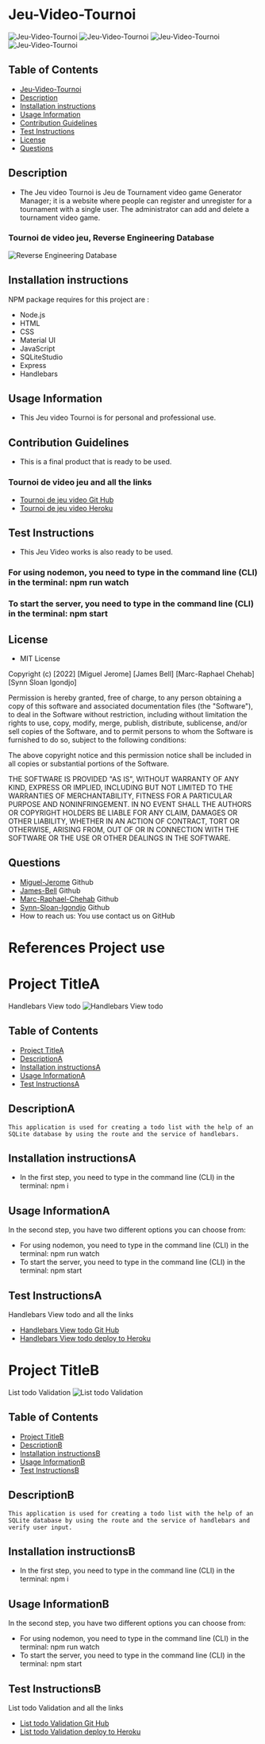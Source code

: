 # Jeu-Video-Tournoi
![Jeu-Video-Tournoi](./public/img/Acceuil.png) 
![Jeu-Video-Tournoi](./public/img/Compte.png) 
![Jeu-Video-Tournoi](./public/img/Admin-supprimer.png)
![Jeu-Video-Tournoi](./public/img/Admin-ajouter-tournoi.png)  

## Table of Contents
* [Jeu-Video-Tournoi](#WhoYaGot)
* [Description](#Description)
* [Installation instructions](#Installation-instructions)
* [Usage Information](#Usage-Information)
* [Contribution Guidelines](#Contribution-Guidelines)
* [Test Instructions](#Test-Instructions)
* [License](#License)
* [Questions](#Questions)
## Description
* The Jeu video Tournoi is Jeu de Tournament video game Generator Manager; it is a website where people can register and unregister for a tournament with a single user. The administrator can add and delete a  tournament video game.
### Tournoi de video jeu, Reverse Engineering Database
![Reverse Engineering Database](./public/img/ReverseEngineeringDiagramDatabase.png) 
## Installation instructions
NPM package requires for this project are :
* Node.js
* HTML
* CSS
* Material UI
* JavaScript
* SQLiteStudio
* Express
* Handlebars
## Usage Information
* This Jeu video Tournoi is for personal and professional use.
## Contribution Guidelines 
* This is a final product that is ready to be used.
### Tournoi de video jeu and all the links
* [Tournoi de jeu video Git Hub](https://github.com/MiguelJerome/Jeu-video-tournoi)
* [Tournoi de jeu video Heroku](https://warm-river-83946.herokuapp.com/)
## Test Instructions
* This Jeu Video works is also ready to be used.
### For using nodemon, you need to type in the command line (CLI) in the terminal:    npm run watch
### To start the server, you need to type in the command line (CLI) in the terminal:   npm start
## License
* MIT License

Copyright (c) [2022] [Miguel Jerome] [James Bell] [Marc-Raphael Chehab] [Synn Sloan Igondjo]

Permission is hereby granted, free of charge, to any person obtaining a copy
of this software and associated documentation files (the "Software"), to deal
in the Software without restriction, including without limitation the rights
to use, copy, modify, merge, publish, distribute, sublicense, and/or sell
copies of the Software, and to permit persons to whom the Software is
furnished to do so, subject to the following conditions:

The above copyright notice and this permission notice shall be included in all
copies or substantial portions of the Software.

THE SOFTWARE IS PROVIDED "AS IS", WITHOUT WARRANTY OF ANY KIND, EXPRESS OR
IMPLIED, INCLUDING BUT NOT LIMITED TO THE WARRANTIES OF MERCHANTABILITY,
FITNESS FOR A PARTICULAR PURPOSE AND NONINFRINGEMENT. IN NO EVENT SHALL THE
AUTHORS OR COPYRIGHT HOLDERS BE LIABLE FOR ANY CLAIM, DAMAGES OR OTHER
LIABILITY, WHETHER IN AN ACTION OF CONTRACT, TORT OR OTHERWISE, ARISING FROM,
OUT OF OR IN CONNECTION WITH THE SOFTWARE OR THE USE OR OTHER DEALINGS IN THE
SOFTWARE.
## Questions
* [Miguel-Jerome](https://github.com/MiguelJerome/) Github
* [James-Bell]() Github
* [Marc-Raphael-Chehab]() Github
* [Synn-Sloan-Igondjo]() Github
* How to reach us: You use contact us on GitHub


# References Project use
# Project TitleA
Handlebars View todo
![Handlebars View todo](./public/img/Screenshot%202022-10-25%20143106.png) 

## Table of Contents
* [Project TitleA](#Project-Title)
* [DescriptionA](#Description)
* [Installation instructionsA](#Installation-instructions)
* [Usage InformationA](#Usage-Information)
* [Test InstructionsA](#Test-Instructions)

## DescriptionA
    This application is used for creating a todo list with the help of an SQLite database by using the route and the service of handlebars.
## Installation instructionsA
* In the first step, you need to type in the command line (CLI) in the terminal:    npm i
## Usage InformationA
In the second step, you have two different options you can choose from:
* For using nodemon, you need to type in the command line (CLI) in the terminal:    npm run watch
* To start the server, you need to type in the command line (CLI) in the terminal:   npm start

## Test InstructionsA
Handlebars View todo and all the links
* [Handlebars View todo Git Hub](https://github.com/MiguelJerome/handlebarsViewTodo)
* [Handlebars View todo deploy to Heroku](https://frozen-harbor-56299.herokuapp.com/)


# Project TitleB
List todo Validation
![List todo Validation](./public/img/Screenshot%202022-11-05%20234244.png) 

## Table of Contents
* [Project TitleB](#Project-Title)
* [DescriptionB](#Description)
* [Installation instructionsB](#Installation-instructions)
* [Usage InformationB](#Usage-Information)
* [Test InstructionsB](#Test-Instructions)

## DescriptionB
    This application is used for creating a todo list with the help of an SQLite database by using the route and the service of handlebars and verify user input.
## Installation instructionsB
* In the first step, you need to type in the command line (CLI) in the terminal:    npm i
## Usage InformationB
In the second step, you have two different options you can choose from:
* For using nodemon, you need to type in the command line (CLI) in the terminal:    npm run watch
* To start the server, you need to type in the command line (CLI) in the terminal:   npm start

## Test InstructionsB
List todo Validation and all the links
* [List todo Validation Git Hub](https://github.com/MiguelJerome/todo-valadation)
* [List todo Validation deploy to Heroku](https://damp-falls-38473.herokuapp.com/ )